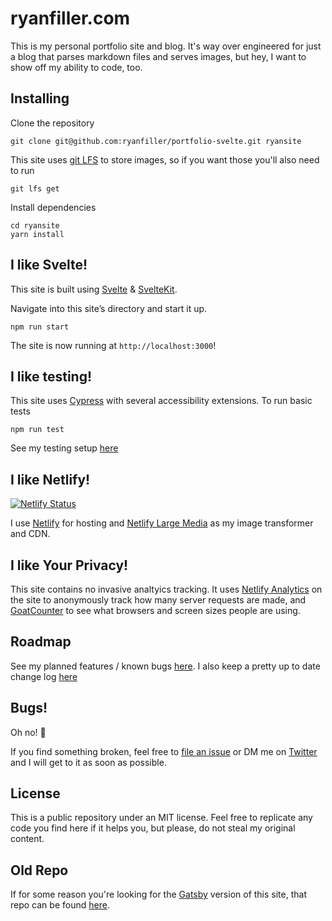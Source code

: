 # ryanfiller.com

This is my personal portfolio site and blog. It's way over engineered for just a blog that parses markdown files and serves images, but hey, I want to show off my ability to code, too.

## Installing

Clone the repository

```shell
git clone git@github.com:ryanfiller/portfolio-svelte.git ryansite
```

This site uses [git LFS](https://git-lfs.github.com/) to store images, so if you want those you'll also need to run

```shell
git lfs get
```

Install dependencies

```shell
cd ryansite
yarn install
```

## I like Svelte!

This site is built using [Svelte](https://svelte.dev/) & [SvelteKit](https://kit.svelte.dev/).

Navigate into this site’s directory and start it up.

```shell
npm run start
```

The site is now running at `http://localhost:3000`!

## I like testing!

This site uses [Cypress](https://www.cypress.io/) with several accessibility extensions. To run basic tests

```shell
npm run test
```

See my testing setup [here](https://github.com/ryanfiller/portfolio-svelte/tree/main/cypress)

## I like Netlify!

[![Netlify Status](https://api.netlify.com/api/v1/badges/2a2468bd-7002-493e-a56d-1ddc2ffd2efc/deploy-status)](https://app.netlify.com/sites/ryanfiller-svelte/deploys)

I use [Netlify](https://www.netlify.com/) for hosting and [Netlify Large Media](https://www.netlify.com/products/large-media/) as my image transformer and CDN.

## I like Your Privacy!
This site contains no invasive analtyics tracking. It uses  [Netlify Analytics](https://www.netlify.com/products/analytics/) on the site to anonymously track how many server requests are made, and [GoatCounter](https://www.goatcounter.com/) to see what browsers and screen sizes people are using.

## Roadmap

See my planned features / known bugs [here](https://github.com/ryanfiller/portfolio-svelte/projects/1).
I also keep a pretty up to date change log [here](http://ryanfiller.com/changes)

## Bugs!

Oh no! 🐜

If you find something broken, feel free to [file an issue](https://github.com/ryanfiller/portfolio-svelte/issues) or DM me on [Twitter](https://twitter.com/ryanfiller_) and I will get to it as soon as possible.

## License

This is a public repository under an MIT license. Feel free to replicate any code you find here if it helps you, but please, do not steal my original content.

## Old Repo

If for some reason you're looking for the [Gatsby](https://www.gatsbyjs.com/) version of this site, that repo can be found [here](https://github.com/ryanfiller/portfolio-gatsby-v2).